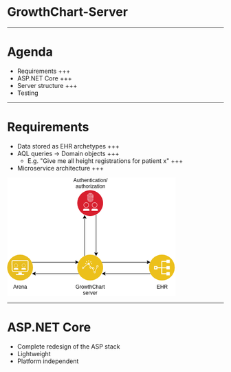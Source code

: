 GrowthChart-Server
===

---

# Agenda

- Requirements
+++
- ASP.NET Core
+++
- Server structure
+++
- Testing

---

# Requirements

- Data stored as EHR archetypes
+++
- AQL queries &rarr; Domain objects
+++
	- E.g. "Give me all height registrations for patient x"
+++
- Microservice architecture
+++

![](./gcs_architecture.png)

---

# ASP.NET Core
- Complete redesign of the ASP stack
- Lightweight
- Platform independent